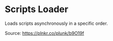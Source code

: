 # Scripts Loader

Loads scripts asynchronously in a specific order.

Source: https://plnkr.co/plunk/b9O19f